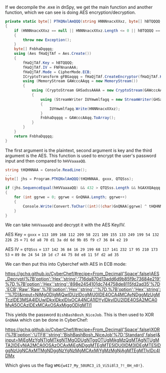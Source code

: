If we decompile the .exe in dnSpy, we get the main function and another function, which we can see is doing AES encryption/decryption.

```c#
private static byte[] PTKQNxlAmQQQ(string HNNNnacxXXxz, byte[] hBTQQQQ, byte[] FNFNnanAAA)
{
    if (HNNNnacxXXxz == null || HNNNnacxXXxz.Length <= 0 || hBTQQQQ == null || hBTQQQQ.Length == 0 || FNFNnanAAA == null || FNFNnanAAA.Length == 0)
    {
        throw new Exception();
    }
    byte[] FnbhaDqqqq;
    using (Aes fHaQjTAf = Aes.Create())
    {
        fHaQjTAf.Key = hBTQQQQ;
        fHaQjTAf.IV = FNFNnanAAA;
        fHaQjTAf.Mode = CipherMode.ECB;
        ICryptoTransform gFBGaqqq = fHaQjTAf.CreateEncryptor(fHaQjTAf.Key, fHaQjTAf.IV);
        using (MemoryStream GAWcccAAqq = new MemoryStream())
        {
            using (CryptoStream GHSadssAAAA = new CryptoStream(GAWcccAAqq, gFBGaqqq, CryptoStreamMode.Write))
            {
                using (StreamWriter IUYmwmlfagq = new StreamWriter(GHSadssAAAA))
                {
                    IUYmwmlfagq.Write(HNNNnacxXXxz);
                }
                FnbhaDqqqq = GAWcccAAqq.ToArray();
            }
        }
    }
    return FnbhaDqqqq;
}
```

The first argument is the plaintext, second argument is key and the third argument is the AES. This function is used to encrypt the user's password input and then compared to `hHVVaaaaQQ`.

```c#
string tHQHNNAA = Console.ReadLine();
...
byte[] jhs = Program.PTKQNxlAmQQQ(tHQHNNAA, gxxx, QTQSss);

if (jhs.SequenceEqual(hHVVaaaaQQ) && 432 > QTQSss.Length && hGAXXQAqqq.Next(0, NHAAqq.Length) > 4745)
{
    for (int ggrwe = 0; ggrwe < GnQNAA.Length; ggrwe++)
    {
        Console.Write(Convert.ToChar((int)((char)GnQNAA[ggrwe] ^ tHQHNNAA[ggrwe % tHQHNNAA.Length])));
    }
}
```

We can take `hHVVaaaaQQ` and decrypt it with the AES Key/IV.

AES Key = `gxxx` = `113 109 168 112 209 58 221 109 155 133 249 199 54 132 226 25` = `71 6d a8 70 d1 3a dd 6d 9b 85 f9 c7 36 84 e2 19`

AES IV = `QTQSss` = `137 142 36 84 16 29 199 68 117 141 232 17 95 210 173 53` = `89 8e 24 54 10 1d c7 44 75 8d e8 11 5f d2 ad 35`

We can then put this into Cyberchef with AES in ECB mode:

https://gchq.github.io/CyberChef/#recipe=From_Decimal('Space',false)AES_Decrypt(%7B'option':'Hex','string':'716da870d13add6d9b85f9c73684e219'%7D,%7B'option':'Hex','string':'898e2454101dc744758de8115fd2ad35'%7D,'ECB','Raw','Raw',%7B'option':'Hex','string':''%7D,%7B'option':'Hex','string':''%7D)&input=NjMgODIgMjQwIDUzIDcgMjU0IDE4OCA4MCAyNDggMzUgMTczIDE3MSA4IDUwIDkxIDkxIDIxOCA4NCA1IDYyIDkyIDU2IDE4OSA2MCA0MyA5OCAzIDExMCAxOSAxMjggODIgMTI1

This yields the password `BishBashBosh_NiceJob`. This is then used to XOR `GnQNAA` which can be done in CyberChef:

https://gchq.github.io/CyberChef/#recipe=From_Decimal('Space',false)XOR(%7B'option':'UTF8','string':'BishBashBosh_NiceJob'%7D,'Standard',false)&input=MjEgMzYgNTIgMTkgNTMgODUgNTggOTUgMjkgMzQgMTAgNTUgMTA2IDEyNiA2MCA0OSAzOCAxMjEgNDggMTEgMTE5IDU0IDM3IDEgMTE5IDggNzUgNCAxMTMgNDggNzYgNzMgMCAxMjYgMzMgNjAgMTEgMTIyIDc4IDMx

Which gives us the flag `WMG{w4I7_My_50URC3_i5_Vi5i8l3_?!_0H_n0!}`.
